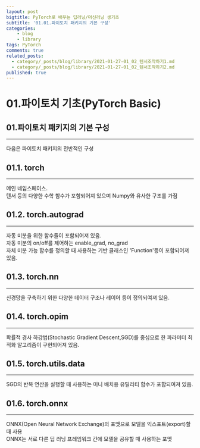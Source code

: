 ```yaml
---
layout: post
bigtitle: PyTorch로 배우는 딥러닝/머신러닝 생기초
subtitle: '01.01.파이토치 패키지의 기본 구성'
categories:
    - blog
    - library
tags: PyTorch
comments: true
related_posts:
  - category/_posts/blog/library/2021-01-27-01_02_텐서조작하기1.md
  - category/_posts/blog/library/2021-01-27-01_02_텐서조작하기2.md
published: true
---
```

# 01.파이토치 기초(PyTorch Basic)
## 01.파이토치 패키지의 기본 구성
---

다음은 파이토치 패키지의 전반적인 구성

## 01.1. torch
---
메인 네임스페이스.  
텐서 등의 다양한 수학 함수가 포함되어져 있으며 Numpy와 유사한 구조를 가짐

## 01.2. torch.autograd
---
자동 미분을 위한 함수들이 포함되어져 있음.  
자동 미분의 on/off를 제어하는 enable_grad, no_grad  
자체 미분 가능 함수를 정의할 때 사용하는 기반 클래스인 'Function'등이 포함되어져 있음.

## 01.3. torch.nn
---
신경망을 구축하기 위한 다양한 데이터 구조나 레이어 등이 정의되여져 있음.  

## 01.4. torch.opim
---
확률적 경사 하강법(Stochastic Gradient Descent,SGD)를 중심으로 한 파라미터 최적화 알고리즘이 구현되어져 있음.

## 01.5. torch.utils.data
---
SGD의 반복 연산을 실행할 때 사용하는 미니 배치용 유틸리티 함수가 포함되여져 있음.

## 01.6. torch.onnx
---
ONNX(Open Neural Network Exchange)의 포맷으로 모델을 익스포트(export)할 때 사용  
ONNX는 서로 다른 딥 러닝 프레임워크 간에 모델을 공유할 때 사용하는 포멧
